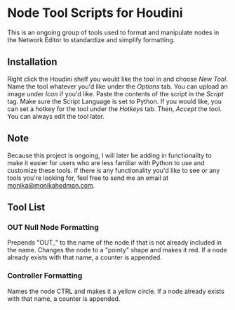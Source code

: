 # Node Tool Scripts for Houdini
This is an ongoing group of tools used to format and manipulate nodes in the Network Editor to standardize and simplify formatting.

## Installation
Right click the Houdini shelf you would like the tool in and choose *New Tool*. Name the tool whatever you'd like under the *Options* tab. You can upload an image under *Icon* if you'd like. Paste the contents of the script in the *Script* tag. Make sure the Script Language is set to Python. If you would like, you can set a hotkey for the tool under the *Hotkeys* tab. Then, *Accept* the tool. You can always edit the tool later.

## Note
Because this project is ongoing, I will later be adding in functionality to make it easier for users who are less familiar with Python to use and customize these tools. If there is any functionality you'd like to see or any tools you're looking for, feel free to send me an email at monika@monikahedman.com.

## Tool List
### OUT Null Node Formatting
Prepends "OUT_" to the name of the node if that is not already included in the name. Changes the node to a "pointy" shape and makes it red. If a node already exists with that name, a counter is appended.

### Controller Formatting
Names the node CTRL and makes it a yellow circle. If a node already exists with that name, a counter is appended.
